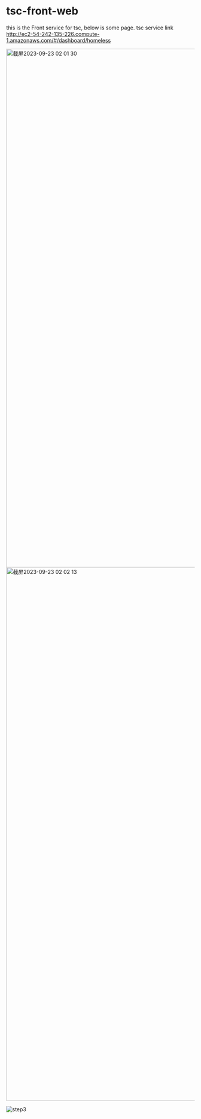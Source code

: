 # tsc-front-web
this is the Front service for tsc, below is some page.
tsc service link
http://ec2-54-242-135-226.compute-1.amazonaws.com/#/dashboard/homeless

<img width="1383" alt="截屏2023-09-23 02 01 30" src="https://github.com/rhencheng/tsc-front-web/assets/37975810/6d6ccce3-435f-4b70-8f95-ce7dd9e2bf18">
<img width="1424" alt="截屏2023-09-23 02 02 13" src="https://github.com/rhencheng/tsc-front-web/assets/37975810/d17824e8-84fe-4074-a7e7-150ffe5a48d6">

![step3](https://github.com/rhencheng/tsc-front-web/assets/37975810/38da0ddd-2d39-4489-8df0-51b6b0042bad)
